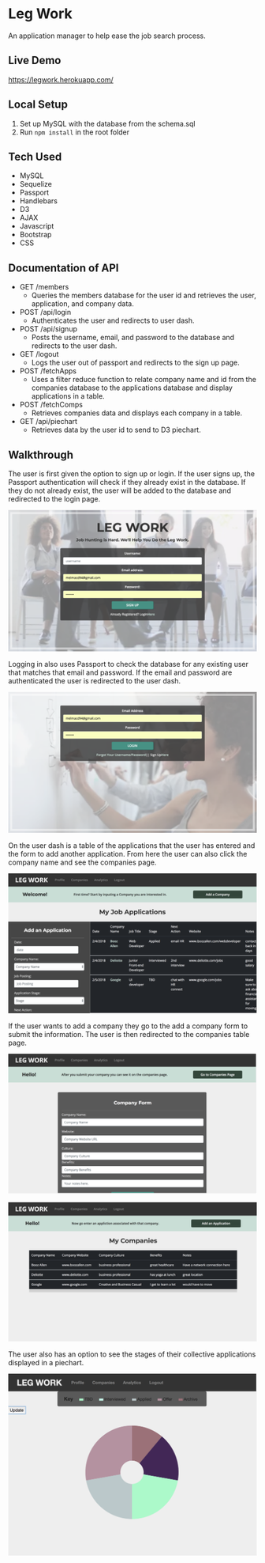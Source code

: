# Leg Work

An application manager to help ease the job search process.

## Live Demo

https://legwork.herokuapp.com/


## Local Setup

1. Set up MySQL with the database from the schema.sql
2. Run ```npm install``` in the root folder

## Tech Used
* MySQL
* Sequelize
* Passport
* Handlebars
* D3
* AJAX
* Javascript
* Bootstrap
* CSS

## Documentation of API
* GET /members
  - Queries the members database for the user id and retrieves the user, application, and company data.
* POST /api/login
  - Authenticates the user and redirects to user dash.
* POST /api/signup
  - Posts the username, email, and password to the database and redirects to the user dash.
* GET /logout
  - Logs the user out of passport and redirects to the sign up page. 
* POST /fetchApps
  - Uses a filter reduce function to relate company name and id from the companies database to the applications database and display applications in a table.
* POST /fetchComps
  - Retrieves companies data and displays each company in a table.
* GET /api/piechart
  - Retrieves data by the user id to send to D3 piechart.


## Walkthrough
The user is first given the option to sign up or login. If the user signs up, the Passport authentication will check if they already exist in the database. If they do not already exist, the user will be added to the database and redirected to the login page.

![SignUp](https://github.com/mmacdonald1/Leg-Work/blob/master/public/assets/images/signup.png)

Logging in also uses Passport to check the database for any existing user that matches that email and password. If the email and password are authenticated the user is redirected to the user dash.

![Login](https://github.com/mmacdonald1/Leg-Work/blob/master/public/assets/images/login.png)

On the user dash is a table of the applications that the user has entered and the form to add another application. From here the user can also click the company name and see the companies page.

![Applications](https://github.com/mmacdonald1/Leg-Work/blob/master/public/assets/images/applications.png)

If the user wants to add a company they go to the add a company form to submit the information. The user is then redirected to the companies table page.

![Add](https://github.com/mmacdonald1/Leg-Work/blob/master/public/assets/images/add-company.png)

![Companies](https://github.com/mmacdonald1/Leg-Work/blob/master/public/assets/images/companies.png)

The user also has an option to see the stages of their collective applications displayed in a piechart.

![Analytics](https://github.com/mmacdonald1/Leg-Work/blob/master/public/assets/images/analytics.png)
